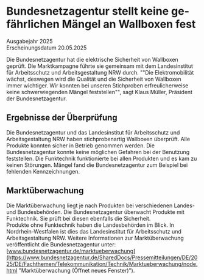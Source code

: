 

#  Bundesnetzagentur stellt kei­ne ge­fähr­li­chen Män­gel an Wall­bo­xen fest 
Ausgabejahr 2025  
Erscheinungsdatum 20.05.2025  

Die Bundesnetzagentur hat die elektrische Sicherheit von Wallboxen geprüft. Die Marktkampagne führte sie gemeinsam mit dem Landesinstitut für Arbeitsschutz und Arbeitsgestaltung NRW durch. 
""Die Elektromobilität wächst, deswegen wird die Qualität und die Sicherheit von Wallboxen immer wichtiger. Wir konnten bei unseren Stichproben erfreulicherweise keine schwerwiegenden Mängel feststellen"", sagt Klaus Müller, Präsident der Bundesnetzagentur.
## Ergebnisse der Überprüfung
Die Bundesnetzagentur und das Landesinstitut für Arbeitsschutz und Arbeitsgestaltung NRW haben stichprobenartig Wallboxen überprüft. Alle Produkte konnten sicher in Betrieb genommen werden. Die Bundesnetzagentur konnte keine möglichen Gefahren bei der Benutzung feststellen. Die Funktechnik funktionierte bei allen Produkten und es kam zu keinen Störungen. Mängel fand die Bundesnetzagentur zum Beispiel bei fehlenden Kennzeichnungen. 
## Marktüberwachung
Die Marktüberwachung liegt je nach Produkten bei verschiedenen Landes- und Bundesbehörden. Die Bundesnetzagentur überwacht Produkte mit Funktechnik. Sie prüft bei diesen ebenfalls die Sicherheit.  
Produkte ohne Funktechnik haben die Landesbehörden im Blick. In Nordrhein-Westfalen ist dies das Landesinstitut für Arbeitsschutz und Arbeitsgestaltung NRW.
Weitere Informationen zur Marktüberwachung veröffentlicht die Bundesnetzagentur unter: [www.bundesnetzagentur.de/marktueberwachung](https://www.bundesnetzagentur.de/SharedDocs/Pressemitteilungen/DE/2025/DE/Fachthemen/Telekommunikation/Technik/Marktueberwachung/node.html "Marktüberwachung \(Öffnet neues Fenster\)").